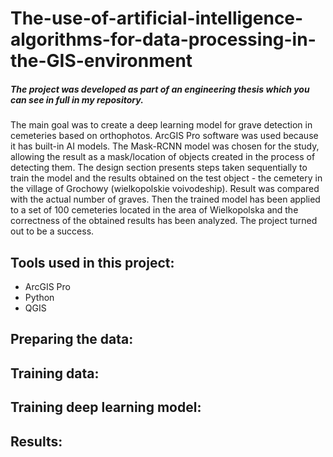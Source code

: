 # The-use-of-artificial-intelligence-algorithms-for-data-processing-in-the-GIS-environment
##### The project was developed as part of an engineering thesis which you can see in full in my repository.

The main goal was to create a deep learning model for grave detection in cemeteries based on orthophotos. ArcGIS Pro software was used because it has built-in AI models. The Mask-RCNN model was chosen for the study, allowing the result as a mask/location of objects created in the process of detecting them. The design section presents steps taken sequentially to train the model and the results obtained on the test object - the cemetery in the village of Grochowy (wielkopolskie voivodeship). Result was compared with the actual number of graves. Then the trained model has been applied to a set of 100 cemeteries located in the area of Wielkopolska and the correctness of the obtained results has been analyzed. The project turned out to be a success.

## Tools used in this project:
- ArcGIS Pro
- Python
- QGIS

## Preparing the data:

## Training data:

## Training deep learning model:

## Results:
